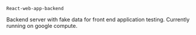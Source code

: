 `React-web-app-backend`
  
Backend server with fake data for front end application testing. Currently running on google compute.
